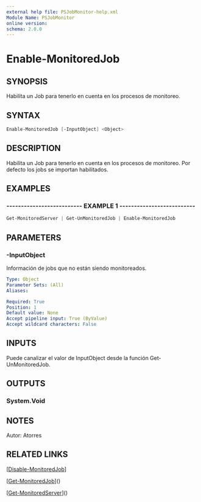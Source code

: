 ```yaml
---
external help file: PSJobMonitor-help.xml
Module Name: PSJobMonitor
online version: 
schema: 2.0.0
---
```


# Enable-MonitoredJob

## SYNOPSIS
Habilita un Job para tenerlo en cuenta en los procesos de monitoreo.

## SYNTAX

```powershell
Enable-MonitoredJob [-InputObject] <Object>
```

## DESCRIPTION
Habilita un Job para tenerlo en cuenta en los procesos de monitoreo.
Por defecto los jobs se importan habilitados.

## EXAMPLES

### -------------------------- EXAMPLE 1 --------------------------
```powershell
Get-MonitoredServer | Get-UnMonitoredJob | Enable-MonitoredJob
```

## PARAMETERS

### -InputObject
Información de jobs que no están siendo monitoreados.

```yaml
Type: Object
Parameter Sets: (All)
Aliases: 

Required: True
Position: 1
Default value: None
Accept pipeline input: True (ByValue)
Accept wildcard characters: False
```

## INPUTS
Puede canalizar el valor de InputObject desde la función Get-UnMonitoredJob.

## OUTPUTS

### System.Void

## NOTES
Autor: Atorres

## RELATED LINKS

[[Disable-MonitoredJob](Disable-MonitoredJob.md)]

[[Get-MonitoredJob](Get-MonitoredJob.md)]()

[[Get-MonitoredServer](Get-MonitoredServer.md)]()
